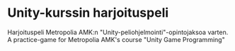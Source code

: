 # Unity-kurssin harjoituspeli
 Harjoituspeli Metropolia AMK:n "Unity-peliohjelmointi"-opintojaksoa varten.
 A practice-game for Metropolia AMK's course "Unity Game Programming"
